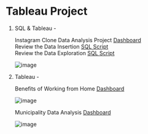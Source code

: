 # Tableau Project

1) SQL & Tableau - 

    Instagram Clone Data Analysis Project [Dashboard](https://github.com/surabhichandran/TablueProject/blob/main/Instagram-Clone-Data-Analysis-Dashboard.pptx)  
    Review the Data Insertion [SQL Script](https://github.com/surabhichandran/TablueProject/blob/main/SQL-Database-Inserting-Data.sql)  
    Review the Data Exploration [SQL Script](https://github.com/surabhichandran/TablueProject/blob/main/SQL-Exploratory-Data-Analysis.sql) 
    
    ![image](https://user-images.githubusercontent.com/124385708/231607182-d3fd88b4-ba1d-4e2c-b858-bd8478534172.png)

 2) Tableau - 
 
    Benefits of Working from Home [Dashboard](https://github.com/surabhichandran/TablueProject/blob/main/Benefits-of-Working-from-Home.pptx)  
    
    ![image](https://user-images.githubusercontent.com/124385708/231607277-89148bd5-f917-41bd-bc6f-95f27362b462.png)

    Municipality Data Analysis [Dashboard](https://github.com/surabhichandran/TablueProject/blob/main/Municipality-Data-Analysis-Dashboard.pptx)

    ![image](https://user-images.githubusercontent.com/124385708/231607377-a4762f95-9731-498e-84d8-1a6b838759a2.png)

